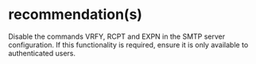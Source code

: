 # recommendation(s)

Disable the commands VRFY, RCPT and EXPN in the SMTP server configuration. If this functionality is required, ensure it is only available to authenticated users.
